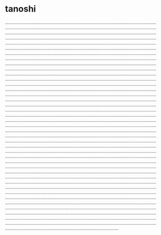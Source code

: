 # tanoshi
.............................................................................................................................................................................................................................................................................................................................................................................................................................................................................................................................................................................................................................................................................................................................................................................................................................................................................................................................................................................................................................................................................................................................................................................................................................................................................................................................................................................................................................................................................................................................................................................................................................................................................................................................................................................................................................................................................................................................................................................................................................................................................................................................................................................................................................................................................................................................................................................................................................................................................................................................................................................................................................................................................................................................................................................................................................................................................................................................................................................................................................................................................................................................................................................................................................................................................................................................................................................................................................................................................................................................................................................................................................................................................................................................................................................................................................................................................................................................................................................................................................................................................................................................................................................................................................................................................................................................................................................................................................................................................................................................................................................................................................................................................................................................................................................................................................................................................................................................................................................................................................................................................................................................................................................................................................................................